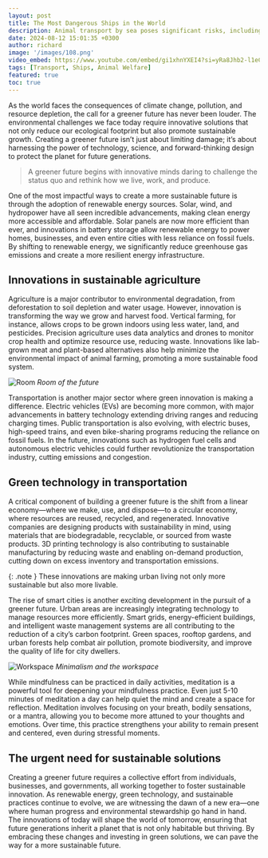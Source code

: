 ```yaml
---
layout: post
title: The Most Dangerous Ships in the World
description: Animal transport by sea poses significant risks, including poor ventilation, overcrowding, and long journeys that can lead to severe stress and health issues for the animals. Some of the world's most dangerous ships are notorious for neglecting these welfare standards.
date: 2024-08-12 15:01:35 +0300
author: richard
image: '/images/108.png'
video_embed: https://www.youtube.com/embed/gi1xhnYXEI4?si=yRa8Jhb2-l1eCNNa
tags: [Transport, Ships, Animal Welfare]
featured: true
toc: true
---
```


As the world faces the consequences of climate change, pollution, and resource depletion, the call for a greener future has never been louder. The environmental challenges we face today require innovative solutions that not only reduce our ecological footprint but also promote sustainable growth. Creating a greener future isn’t just about limiting damage; it’s about harnessing the power of technology, science, and forward-thinking design to protect the planet for future generations.

> A greener future begins with innovative minds daring to challenge the status quo and rethink how we live, work, and produce.

One of the most impactful ways to create a more sustainable future is through the adoption of renewable energy sources. Solar, wind, and hydropower have all seen incredible advancements, making clean energy more accessible and affordable. Solar panels are now more efficient than ever, and innovations in battery storage allow renewable energy to power homes, businesses, and even entire cities with less reliance on fossil fuels. By shifting to renewable energy, we significantly reduce greenhouse gas emissions and create a more resilient energy infrastructure.

## Innovations in sustainable agriculture

Agriculture is a major contributor to environmental degradation, from deforestation to soil depletion and water usage. However, innovation is transforming the way we grow and harvest food. Vertical farming, for instance, allows crops to be grown indoors using less water, land, and pesticides. Precision agriculture uses data analytics and drones to monitor crop health and optimize resource use, reducing waste. Innovations like lab-grown meat and plant-based alternatives also help minimize the environmental impact of animal farming, promoting a more sustainable food system.

![Room]({{site.baseurl}}/images/06-1.jpg)
*Room of the future*

Transportation is another major sector where green innovation is making a difference. Electric vehicles (EVs) are becoming more common, with major advancements in battery technology extending driving ranges and reducing charging times. Public transportation is also evolving, with electric buses, high-speed trains, and even bike-sharing programs reducing the reliance on fossil fuels. In the future, innovations such as hydrogen fuel cells and autonomous electric vehicles could further revolutionize the transportation industry, cutting emissions and congestion.

## Green technology in transportation

A critical component of building a greener future is the shift from a linear economy—where we make, use, and dispose—to a circular economy, where resources are reused, recycled, and regenerated. Innovative companies are designing products with sustainability in mind, using materials that are biodegradable, recyclable, or sourced from waste products. 3D printing technology is also contributing to sustainable manufacturing by reducing waste and enabling on-demand production, cutting down on excess inventory and transportation emissions.

{: .note }
These innovations are making urban living not only more sustainable but also more livable.

The rise of smart cities is another exciting development in the pursuit of a greener future. Urban areas are increasingly integrating technology to manage resources more efficiently. Smart grids, energy-efficient buildings, and intelligent waste management systems are all contributing to the reduction of a city’s carbon footprint. Green spaces, rooftop gardens, and urban forests help combat air pollution, promote biodiversity, and improve the quality of life for city dwellers.

![Workspace]({{site.baseurl}}/images/06-2.jpg#wide)
*Minimalism and the workspace*

While mindfulness can be practiced in daily activities, meditation is a powerful tool for deepening your mindfulness practice. Even just 5-10 minutes of meditation a day can help quiet the mind and create a space for reflection. Meditation involves focusing on your breath, bodily sensations, or a mantra, allowing you to become more attuned to your thoughts and emotions. Over time, this practice strengthens your ability to remain present and centered, even during stressful moments.

## The urgent need for sustainable solutions

Creating a greener future requires a collective effort from individuals, businesses, and governments, all working together to foster sustainable innovation. As renewable energy, green technology, and sustainable practices continue to evolve, we are witnessing the dawn of a new era—one where human progress and environmental stewardship go hand in hand. The innovations of today will shape the world of tomorrow, ensuring that future generations inherit a planet that is not only habitable but thriving. By embracing these changes and investing in green solutions, we can pave the way for a more sustainable future.